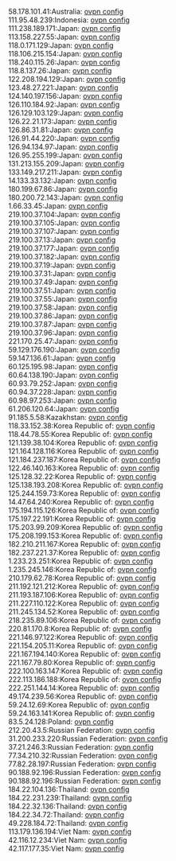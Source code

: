 58.178.101.41:Australia: [ovpn config](vpn/58_178_101_41.ovpn)  
111.95.48.239:Indonesia: [ovpn config](vpn/111_95_48_239.ovpn)  
111.238.189.171:Japan: [ovpn config](vpn/111_238_189_171.ovpn)  
113.158.227.55:Japan: [ovpn config](vpn/113_158_227_55.ovpn)  
118.0.171.129:Japan: [ovpn config](vpn/118_0_171_129.ovpn)  
118.106.215.154:Japan: [ovpn config](vpn/118_106_215_154.ovpn)  
118.240.115.26:Japan: [ovpn config](vpn/118_240_115_26.ovpn)  
118.8.137.26:Japan: [ovpn config](vpn/118_8_137_26.ovpn)  
122.208.194.129:Japan: [ovpn config](vpn/122_208_194_129.ovpn)  
123.48.27.221:Japan: [ovpn config](vpn/123_48_27_221.ovpn)  
124.140.197.156:Japan: [ovpn config](vpn/124_140_197_156.ovpn)  
126.110.184.92:Japan: [ovpn config](vpn/126_110_184_92.ovpn)  
126.129.103.129:Japan: [ovpn config](vpn/126_129_103_129.ovpn)  
126.22.21.173:Japan: [ovpn config](vpn/126_22_21_173.ovpn)  
126.86.31.81:Japan: [ovpn config](vpn/126_86_31_81.ovpn)  
126.91.44.220:Japan: [ovpn config](vpn/126_91_44_220.ovpn)  
126.94.134.97:Japan: [ovpn config](vpn/126_94_134_97.ovpn)  
126.95.255.199:Japan: [ovpn config](vpn/126_95_255_199.ovpn)  
131.213.155.209:Japan: [ovpn config](vpn/131_213_155_209.ovpn)  
133.149.217.211:Japan: [ovpn config](vpn/133_149_217_211.ovpn)  
14.133.33.132:Japan: [ovpn config](vpn/14_133_33_132.ovpn)  
180.199.67.86:Japan: [ovpn config](vpn/180_199_67_86.ovpn)  
180.200.72.143:Japan: [ovpn config](vpn/180_200_72_143.ovpn)  
1.66.33.45:Japan: [ovpn config](vpn/1_66_33_45.ovpn)  
219.100.37.104:Japan: [ovpn config](vpn/219_100_37_104.ovpn)  
219.100.37.105:Japan: [ovpn config](vpn/219_100_37_105.ovpn)  
219.100.37.107:Japan: [ovpn config](vpn/219_100_37_107.ovpn)  
219.100.37.13:Japan: [ovpn config](vpn/219_100_37_13.ovpn)  
219.100.37.177:Japan: [ovpn config](vpn/219_100_37_177.ovpn)  
219.100.37.182:Japan: [ovpn config](vpn/219_100_37_182.ovpn)  
219.100.37.19:Japan: [ovpn config](vpn/219_100_37_19.ovpn)  
219.100.37.31:Japan: [ovpn config](vpn/219_100_37_31.ovpn)  
219.100.37.49:Japan: [ovpn config](vpn/219_100_37_49.ovpn)  
219.100.37.51:Japan: [ovpn config](vpn/219_100_37_51.ovpn)  
219.100.37.55:Japan: [ovpn config](vpn/219_100_37_55.ovpn)  
219.100.37.58:Japan: [ovpn config](vpn/219_100_37_58.ovpn)  
219.100.37.86:Japan: [ovpn config](vpn/219_100_37_86.ovpn)  
219.100.37.87:Japan: [ovpn config](vpn/219_100_37_87.ovpn)  
219.100.37.96:Japan: [ovpn config](vpn/219_100_37_96.ovpn)  
221.170.25.47:Japan: [ovpn config](vpn/221_170_25_47.ovpn)  
59.129.176.190:Japan: [ovpn config](vpn/59_129_176_190.ovpn)  
59.147.136.61:Japan: [ovpn config](vpn/59_147_136_61.ovpn)  
60.125.195.98:Japan: [ovpn config](vpn/60_125_195_98.ovpn)  
60.64.138.190:Japan: [ovpn config](vpn/60_64_138_190.ovpn)  
60.93.79.252:Japan: [ovpn config](vpn/60_93_79_252.ovpn)  
60.94.37.228:Japan: [ovpn config](vpn/60_94_37_228.ovpn)  
60.98.97.253:Japan: [ovpn config](vpn/60_98_97_253.ovpn)  
61.206.120.64:Japan: [ovpn config](vpn/61_206_120_64.ovpn)  
91.185.5.58:Kazakhstan: [ovpn config](vpn/91_185_5_58.ovpn)  
118.33.152.38:Korea Republic of: [ovpn config](vpn/118_33_152_38.ovpn)  
118.44.78.55:Korea Republic of: [ovpn config](vpn/118_44_78_55.ovpn)  
121.139.38.104:Korea Republic of: [ovpn config](vpn/121_139_38_104.ovpn)  
121.164.128.116:Korea Republic of: [ovpn config](vpn/121_164_128_116.ovpn)  
121.184.237.187:Korea Republic of: [ovpn config](vpn/121_184_237_187.ovpn)  
122.46.140.163:Korea Republic of: [ovpn config](vpn/122_46_140_163.ovpn)  
125.128.32.22:Korea Republic of: [ovpn config](vpn/125_128_32_22.ovpn)  
125.138.193.208:Korea Republic of: [ovpn config](vpn/125_138_193_208.ovpn)  
125.244.159.73:Korea Republic of: [ovpn config](vpn/125_244_159_73.ovpn)  
14.47.64.240:Korea Republic of: [ovpn config](vpn/14_47_64_240.ovpn)  
175.194.115.126:Korea Republic of: [ovpn config](vpn/175_194_115_126.ovpn)  
175.197.22.191:Korea Republic of: [ovpn config](vpn/175_197_22_191.ovpn)  
175.203.99.209:Korea Republic of: [ovpn config](vpn/175_203_99_209.ovpn)  
175.208.199.153:Korea Republic of: [ovpn config](vpn/175_208_199_153.ovpn)  
182.210.211.167:Korea Republic of: [ovpn config](vpn/182_210_211_167.ovpn)  
182.237.221.37:Korea Republic of: [ovpn config](vpn/182_237_221_37.ovpn)  
1.233.23.251:Korea Republic of: [ovpn config](vpn/1_233_23_251.ovpn)  
1.235.245.146:Korea Republic of: [ovpn config](vpn/1_235_245_146.ovpn)  
210.179.62.78:Korea Republic of: [ovpn config](vpn/210_179_62_78.ovpn)  
211.192.121.212:Korea Republic of: [ovpn config](vpn/211_192_121_212.ovpn)  
211.193.187.106:Korea Republic of: [ovpn config](vpn/211_193_187_106.ovpn)  
211.227.110.122:Korea Republic of: [ovpn config](vpn/211_227_110_122.ovpn)  
211.245.134.52:Korea Republic of: [ovpn config](vpn/211_245_134_52.ovpn)  
218.235.89.106:Korea Republic of: [ovpn config](vpn/218_235_89_106.ovpn)  
220.81.170.8:Korea Republic of: [ovpn config](vpn/220_81_170_8.ovpn)  
221.146.97.122:Korea Republic of: [ovpn config](vpn/221_146_97_122.ovpn)  
221.154.205.11:Korea Republic of: [ovpn config](vpn/221_154_205_11.ovpn)  
221.167.194.140:Korea Republic of: [ovpn config](vpn/221_167_194_140.ovpn)  
221.167.79.80:Korea Republic of: [ovpn config](vpn/221_167_79_80.ovpn)  
222.100.163.147:Korea Republic of: [ovpn config](vpn/222_100_163_147.ovpn)  
222.113.186.188:Korea Republic of: [ovpn config](vpn/222_113_186_188.ovpn)  
222.251.144.14:Korea Republic of: [ovpn config](vpn/222_251_144_14.ovpn)  
49.174.239.56:Korea Republic of: [ovpn config](vpn/49_174_239_56.ovpn)  
59.24.12.69:Korea Republic of: [ovpn config](vpn/59_24_12_69.ovpn)  
59.24.163.141:Korea Republic of: [ovpn config](vpn/59_24_163_141.ovpn)  
83.5.24.128:Poland: [ovpn config](vpn/83_5_24_128.ovpn)  
212.20.43.5:Russian Federation: [ovpn config](vpn/212_20_43_5.ovpn)  
31.200.233.220:Russian Federation: [ovpn config](vpn/31_200_233_220.ovpn)  
37.21.246.3:Russian Federation: [ovpn config](vpn/37_21_246_3.ovpn)  
77.34.210.32:Russian Federation: [ovpn config](vpn/77_34_210_32.ovpn)  
77.82.28.197:Russian Federation: [ovpn config](vpn/77_82_28_197.ovpn)  
90.188.92.196:Russian Federation: [ovpn config](vpn/90_188_92_196.ovpn)  
90.188.92.196:Russian Federation: [ovpn config](vpn/90_188_92_196.ovpn)  
184.22.104.136:Thailand: [ovpn config](vpn/184_22_104_136.ovpn)  
184.22.231.239:Thailand: [ovpn config](vpn/184_22_231_239.ovpn)  
184.22.32.136:Thailand: [ovpn config](vpn/184_22_32_136.ovpn)  
184.22.34.72:Thailand: [ovpn config](vpn/184_22_34_72.ovpn)  
49.228.184.72:Thailand: [ovpn config](vpn/49_228_184_72.ovpn)  
113.179.136.194:Viet Nam: [ovpn config](vpn/113_179_136_194.ovpn)  
42.116.12.234:Viet Nam: [ovpn config](vpn/42_116_12_234.ovpn)  
42.117.177.35:Viet Nam: [ovpn config](vpn/42_117_177_35.ovpn)  
